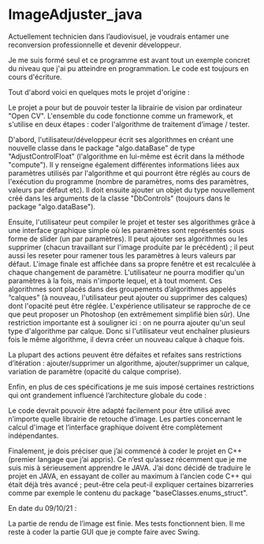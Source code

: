 # ImageAdjuster_java


Actuellement technicien dans l’audiovisuel, je voudrais entamer une reconversion professionnelle et devenir développeur.

Je me suis formé seul et ce programme est avant tout un exemple concret du niveau que j'ai pu atteindre en programmation. Le code est toujours en cours d'écriture.






Tout d'abord voici en quelques mots le projet d'origine :



Le projet a pour but de pouvoir tester la librairie de vision par ordinateur "Open CV". L'ensemble du code fonctionne comme un framework, et s'utilise en deux étapes : coder l'algorithme de traitement d’image / tester.



D'abord, l'utilisateur/développeur écrit ses algorithmes en créant une nouvelle classe dans le package "algo.dataBase" de type "AdjustControlFloat" (l'algorithme en lui-même est écrit dans la méthode "compute"). Il y renseigne également différentes informations liées aux paramètres utilisés par l'algorithme et qui pourront être réglés au cours de l'exécution du programme (nombre de paramètres, noms des paramètres, valeurs par défaut etc). Il doit ensuite ajouter un objet du type nouvellement créé dans les arguments de la classe "DbControls" (toujours dans le package "algo.dataBase").



Ensuite, l'utilisateur peut compiler le projet et tester ses algorithmes grâce à une interface graphique simple où les paramètres sont représentés sous forme de slider (un par paramètres). Il peut ajouter ses algorithmes ou les supprimer (chacun travaillant sur l'image produite par le précédent) ; il peut aussi les reseter pour ramener tous les paramètres à leurs valeurs par défaut. L'image finale est affichée dans sa propre fenêtre et est recalculée à chaque changement de paramètre. L'utilisateur ne pourra modifier qu'un paramètres à la fois, mais n'importe lequel, et à tout moment. Ces algorithmes sont placés dans des groupements d’algorithmes appelés “calques” (à nouveau, l'utilisateur peut ajouter ou supprimer des calques) dont l'opacité peut être réglée. L'expérience utilisateur se rapproche de ce que peut proposer un Photoshop (en extrêmement simplifié bien sûr). Une restriction importante est à souligner ici : on ne pourra ajouter qu'un seul type d'algorithme par calque. Donc si l'utilisateur veut enchaîner plusieurs fois le même algorithme, il devra créer un nouveau calque à chaque fois.

La plupart des actions peuvent être défaites et refaites sans restrictions d’itération : ajouter/supprimer un algorithme, ajouter/supprimer un calque, variation de paramètre (opacité du calque comprise).



Enfin, en plus de ces spécifications je me suis imposé certaines restrictions qui ont grandement influencé l’architecture globale du code :



Le code devrait pouvoir être adapté facilement pour être utilisé avec n’importe quelle librairie de retouche d’image.
Les parties concernant le calcul d'image et l’interface graphique doivent être complètement indépendantes.



Finalement, je dois préciser que j’ai commencé à coder le projet en C++ (premier langage que j’ai appris). Ce n’est qu’assez récemment que je me suis mis à sérieusement apprendre le JAVA. J’ai donc décidé de traduire le projet en JAVA, en essayant de coller au maximum à l’ancien code C++ qui était déjà très avancé ; peut-être cela peut-il expliquer certaines bizarreries comme par exemple le contenu du package "baseClasses.enums_struct".



En date du 09/10/21 :



La partie de rendu de l’image est finie. Mes tests fonctionnent bien. Il me reste à coder la partie GUI que je compte faire avec Swing. 


